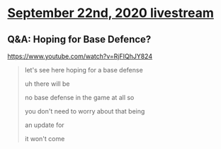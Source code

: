 # [September 22nd, 2020 livestream](../2020-09-22.md)
## Q&A: Hoping for Base Defence?
https://www.youtube.com/watch?v=RjFIQhJY824
> let's see here hoping for a base defense
> 
> uh there will be
> 
> no base defense in the game at all so
> 
> you don't need to worry about that being
> 
> an update for
> 
> it won't come
> 
